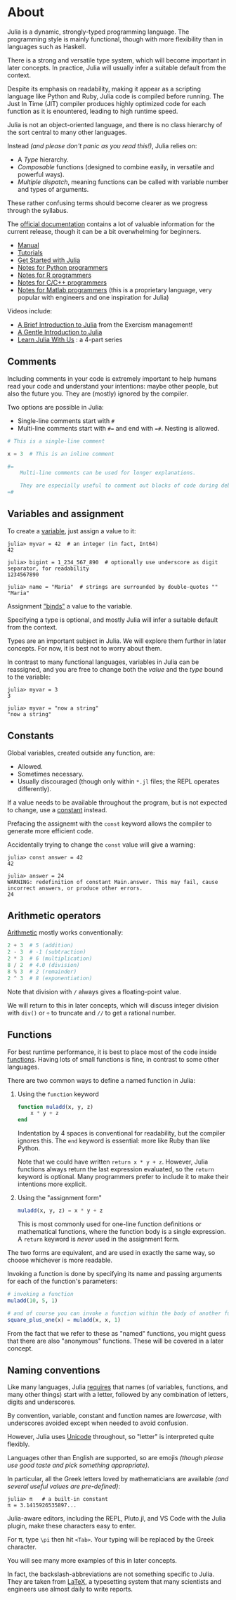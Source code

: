 # About

Julia is a dynamic, strongly-typed programming language.
The programming style is mainly functional, though with more flexibility than in languages such as Haskell.

There is a strong and versatile type system, which will become important in later concepts. 
In practice, Julia will usually infer a suitable default from the context.

Despite its emphasis on readability, making it appear as a scripting language like Python and Ruby, Julia code is compiled before running.
The Just In Time (JIT) compiler produces highly optimized code for each function as it is enountered, leading to high runtime speed.

Julia is not an object-oriented language, and there is no class hierarchy of the sort central to many other languages.

Instead *(and please don't panic as you read this!)*, Julia relies on:
- A *Type* hierarchy.
- *Composable* functions (designed to combine easily, in versatile and powerful ways).
- *Multiple dispatch*, meaning functions can be called with variable number and types of arguments.

These rather confusing terms should become clearer as we progress through the syllabus.

The [official documentation][official-documentation] contains a lot of valuable information for the current release, though it can be a bit overwhelming for beginners.

- [Manual][manual]
- [Tutorials][tutorials]
- [Get Started with Julia][get-started]
- [Notes for Python programmers][diff-python]
- [Notes for R programmers][diff-r]
- [Notes for C/C++ programmers][diff-c]
- [Notes for Matlab programmers][diff-matlab] (this is a proprietary language, very popular with engineers and one inspiration for Julia)

Videos include:
- [A Brief Introduction to Julia][erik] from the Exercism management!
- [A Gentle Introduction to Julia][gentle-intro]
- [Learn Julia With Us][learn-with-us] : a 4-part series

## Comments

Including comments in your code is extremely important to help humans read your code and understand your intentions: maybe other people, but also the future you.
They are (mostly) ignored by the compiler.

Two options are possible in Julia:
- Single-line comments start with `#`
- Multi-line comments start with `#=` and end with `=#`. Nesting is allowed.

```julia
# This is a single-line comment

x = 3  # This is an inline comment

#=
	Multi-line comments can be used for longer explanations.

	They are especially useful to comment out blocks of code during debugging.
=#
```

## Variables and assignment

To create a [variable][variables], just assign a value to it:

```julia-repl
julia> myvar = 42  # an integer (in fact, Int64)
42

julia> bigint = 1_234_567_890  # optionally use underscore as digit separator, for readability
1234567890

julia> name = "Maria"  # strings are surrounded by double-quotes ""
"Maria"
```

Assignment ["binds"][binding] a value to the variable.

Specifying a type is optional, and mostly Julia will infer a suitable default from the context.

Types are an important subject in Julia.
We will explore them further in later concepts.
For now, it is best not to worry about them.

In contrast to many functional languages, variables in Julia can be reassigned, and you are free to change both the *value* and the *type* bound to the variable:

```julia-repl
julia> myvar = 3
3

julia> myvar = "now a string"
"now a string"
```

## Constants

Global variables, created outside any function, are:
- Allowed.
- Sometimes necessary.
- Usually discouraged (though only within `*.jl` files; the REPL operates differently).

If a value needs to be available throughout the program, but is not expected to change, use a [constant][constants] instead.

Prefacing the assignemt with the `const` keyword allows the compiler to generate more efficient code.

Accidentally trying to change the `const` value will give a warning:

```julia-repl
julia> const answer = 42
42

julia> answer = 24
WARNING: redefinition of constant Main.answer. This may fail, cause incorrect answers, or produce other errors.
24
```

## Arithmetic operators

[Arithmetic][operators] mostly works conventionally:

```julia
2 + 3  # 5 (addition)
2 - 3  # -1 (subtraction)
2 * 3  # 6 (multiplication)
8 / 2  # 4.0 (division)
8 % 3  # 2 (remainder)
2 ^ 3  # 8 (exponentiation)
```

Note that division with `/` always gives a floating-point value.

We will return to this in later concepts, which will discuss integer division with `div()` or `÷` to truncate and `//` to get a rational number.

## Functions

For best runtime performance, it is best to place most of the code inside [functions][functions]. 
Having lots of small functions is fine, in contrast to some other languages.

There are two common ways to define a named function in Julia:

1. Using the `function` keyword

    ```julia
    function muladd(x, y, z)
        x * y + z
    end
    ```

    Indentation by 4 spaces is conventional for readability, but the compiler ignores this.
    The `end` keyword is essential: more like Ruby than like Python.

    Note that we could have written `return x * y + z`. 
    However, Julia functions always return the last expression evaluated, so the `return` keyword is optional.
    Many programmers prefer to include it to make their intentions more explicit.

2. Using the "assignment form"

    ```julia
    muladd(x, y, z) = x * y + z
    ```

    This is most commonly used for one-line function definitions or mathematical functions, where the function body is a single expression.
    A `return` keyword is *never* used in the assignment form.

The two forms are equivalent, and are used in exactly the same way, so choose whichever is more readable.

Invoking a function is done by specifying its name and passing arguments for each of the function's parameters:

```julia
# invoking a function
muladd(10, 5, 1)

# and of course you can invoke a function within the body of another function:
square_plus_one(x) = muladd(x, x, 1)
```

From the fact that we refer to these as "named" functions, you might guess that there are also "anonymous" functions.
These will be covered in a later concept.

## Naming conventions

Like many languages, Julia [requires][naming] that names (of variables, functions, and many other things) start with a letter, followed by any combination of letters, digits and underscores.

By convention, variable, constant and function names are *lowercase*, with underscores avoided except when needed to avoid confusion.

However, Julia uses [Unicode][unicode] throughout, so "letter" is interpreted quite flexibly.

Languages other than English are supported, so are emojis *(though please use good taste and pick something appropriate)*.

In particular, all the Greek letters loved by mathematicians are available *(and several useful values are pre-defined)*:

```julia-repl
julia> π   # a built-in constant
π = 3.1415926535897...
```

Julia-aware editors, including the REPL, Pluto.jl, and VS Code with the Julia plugin, make these characters easy to enter.

For π, type `\pi` then hit `<Tab>`. Your typing will be replaced by the Greek character.

You will see many more examples of this in later concepts.

In fact, the backslash-abbreviations are not something specific to Julia.
They are taken from [LaTeX][latex], a typesetting system that many scientists and engineers use almost daily to write reports.

[official-documentation]: https://docs.julialang.org/en/v1/
[manual]: https://docs.julialang.org/en/v1/manual/getting-started/
[tutorials]: https://julialang.org/learning/tutorials/
[diff-python]: https://docs.julialang.org/en/v1/manual/noteworthy-differences/#Noteworthy-differences-from-Python
[diff-r]: https://docs.julialang.org/en/v1/manual/noteworthy-differences/#Noteworthy-differences-from-R
[diff-c]: https://docs.julialang.org/en/v1/manual/noteworthy-differences/#Noteworthy-differences-from-C/C
[diff-matlab]: https://docs.julialang.org/en/v1/manual/noteworthy-differences/#Noteworthy-differences-from-MATLAB
[get-started]: https://julialang.org/learning/
[erik]: https://www.youtube.com/watch?v=X4Alzh3QyWU
[gentle-intro]: https://www.youtube.com/watch?v=4igzy3bGVkQ
[learn-with-us]: https://www.youtube.com/watch?v=oTUmW8dWZws
[variables]: https://docs.julialang.org/en/v1/manual/variables/
[constants]: https://docs.julialang.org/en/v1/manual/variables-and-scoping/#Constants
[operators]: https://docs.julialang.org/en/v1/manual/mathematical-operations/
[functions]: https://docs.julialang.org/en/v1/manual/functions/
[naming]: https://docs.julialang.org/en/v1/manual/variables/#man-allowed-variable-names
[unicode]: https://en.wikipedia.org/wiki/Unicode
[latex]: https://en.wikipedia.org/wiki/LaTeX
[binding]: https://docs.julialang.org/en/v1/manual/variables/#man-assignment-expressions
